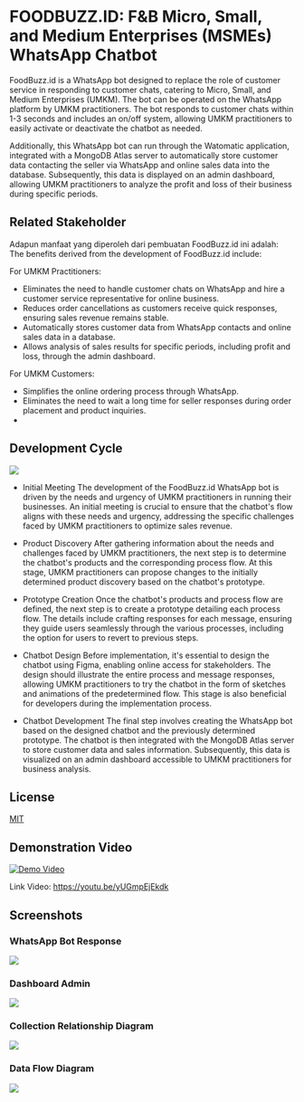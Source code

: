 
# FOODBUZZ.ID: F&B Micro, Small, and Medium Enterprises (MSMEs) WhatsApp Chatbot

FoodBuzz.id is a WhatsApp bot designed to replace the role of customer service in responding to customer chats, catering to Micro, Small, and Medium Enterprises (UMKM). The bot can be operated on the WhatsApp platform by UMKM practitioners. The bot responds to customer chats within 1-3 seconds and includes an on/off system, allowing UMKM practitioners to easily activate or deactivate the chatbot as needed. 

Additionally, this WhatsApp bot can run through the Watomatic application, integrated with a MongoDB Atlas server to automatically store customer data contacting the seller via WhatsApp and online sales data into the database. Subsequently, this data is displayed on an admin dashboard, allowing UMKM practitioners to analyze the profit and loss of their business during specific periods.

## Related Stakeholder

Adapun manfaat yang diperoleh dari pembuatan FoodBuzz.id ini adalah:
The benefits derived from the development of FoodBuzz.id include:

For UMKM Practitioners:
- Eliminates the need to handle customer chats on WhatsApp and hire a customer service representative for online business.
- Reduces order cancellations as customers receive quick responses, ensuring sales revenue remains stable.
- Automatically stores customer data from WhatsApp contacts and online sales data in a database.
- Allows analysis of sales results for specific periods, including profit and loss, through the admin dashboard.

For UMKM Customers:
- Simplifies the online ordering process through WhatsApp.
- Eliminates the need to wait a long time for seller responses during order placement and product inquiries.
- 
## Development Cycle

<img src="https://github.com/zharmedia386/foodbuzz/blob/main/image-readme/produksi.png" />

- Initial Meeting
The development of the FoodBuzz.id WhatsApp bot is driven by the needs and urgency of UMKM practitioners in running their businesses. An initial meeting is crucial to ensure that the chatbot's flow aligns with these needs and urgency, addressing the specific challenges faced by UMKM practitioners to optimize sales revenue.

- Product Discovery
After gathering information about the needs and challenges faced by UMKM practitioners, the next step is to determine the chatbot's products and the corresponding process flow. At this stage, UMKM practitioners can propose changes to the initially determined product discovery based on the chatbot's prototype.

- Prototype Creation
Once the chatbot's products and process flow are defined, the next step is to create a prototype detailing each process flow. The details include crafting responses for each message, ensuring they guide users seamlessly through the various processes, including the option for users to revert to previous steps.

- Chatbot Design
Before implementation, it's essential to design the chatbot using Figma, enabling online access for stakeholders. The design should illustrate the entire process and message responses, allowing UMKM practitioners to try the chatbot in the form of sketches and animations of the predetermined flow. This stage is also beneficial for developers during the implementation process.

- Chatbot Development
The final step involves creating the WhatsApp bot based on the designed chatbot and the previously determined prototype. The chatbot is then integrated with the MongoDB Atlas server to store customer data and sales information. Subsequently, this data is visualized on an admin dashboard accessible to UMKM practitioners for business analysis.
  
## License

[MIT](https://choosealicense.com/licenses/mit/)

## Demonstration Video

[![Demo Video](https://img.youtube.com/vi/yUGmpEjEkdk/0.jpg)](https://www.youtube.com/watch?v=yUGmpEjEkdk)

Link Video: https://youtu.be/yUGmpEjEkdk

## Screenshots

### WhatsApp Bot Response
<img src="https://github.com/zharmedia386/foodbuzz/blob/main/image-readme/ss.png" />

### Dashboard Admin
<img src="https://github.com/zharmedia386/foodbuzz/blob/main/image-readme/dashboard.png" />

### Collection Relationship Diagram
<img src="https://github.com/zharmedia386/foodbuzz/blob/main/image-readme/crd.png" />

### Data Flow Diagram
<img src="https://github.com/zharmedia386/foodbuzz/blob/main/image-readme/dfd.png" />
